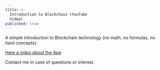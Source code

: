 ```yaml
---
title: >-
  Introduction to Blockchain (YouTube
  Video)
published: true
---
```

A simple introduction to Blockchain technology (no math, no formulas, no hard concepts).

[Here a video about the App](https://www.youtube.com/watch?v=4uX7MkNeRsI&t=737s)

Contact me in case of questions or interest.
